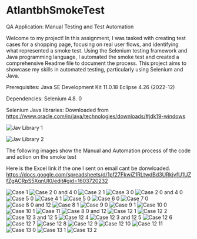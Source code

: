 # AtlantbhSmokeTest
QA Application: Manual Testing and Test Automation

Welcome to my project! In this assignment, I was tasked with creating test cases for a shopping page, focusing on real user flows, and identifying what represented a smoke test. Using the Selenium testing framework and Java programming language, I automated the smoke test and created a comprehensive Readme file to document the process. This project aims to showcase my skills in automated testing, particularly using Selenium and Java.

Prerequisites: 
Java SE Development Kit 11.0.18
Eclipse 4.26 (2022-12)

Dependencies: Selenium 4.8. 0

Selenium Java libraries: Downloaded from https://www.oracle.com/in/java/technologies/downloads/#jdk19-windows

![Jav Library 1](https://cdn.discordapp.com/attachments/1031956501792837665/1080809731880394822/JAR_1.PNG)



![Jav Library 2](https://cdn.discordapp.com/attachments/1031956501792837665/1080809732304023582/JAR_2.PNG)


The following images show the Manual and Automation process of the code and action on the smoke test

Here is the Excel link if the one I sent on email cant be donwloaded.
https://docs.google.com/spreadsheets/d/1pf27FkwiZ1RLtwdBd3URkjvfU1UZfZgACRpS5XqnUl0/edit#gid=1603720232

![Case 1](https://user-images.githubusercontent.com/98764556/222982501-1b55b2c4-0b20-4b70-9956-3a12d0604b0d.png)
![Case 2 0 and 4 0](https://user-images.githubusercontent.com/98764556/222982733-2913b843-d931-42f7-923a-197e122c5f1f.png)
![Case 2 1](https://user-images.githubusercontent.com/98764556/222982745-9506f66e-8bd1-4fb1-b351-c85b01fe6e37.png)
![Case 3 0](https://user-images.githubusercontent.com/98764556/222982757-21a5fadc-714b-441f-be1c-050dd4680f5e.png)
![Case 2 0 and 4 0](https://user-images.githubusercontent.com/98764556/222982761-1c7f0c1d-7486-4ecc-b551-f952486a43a1.png)![Case 5 0](https://user-images.githubusercontent.com/98764556/222982793-7c935353-7d15-4efe-a9e9-897e756d084e.png)
![Case 4 1](https://user-images.githubusercontent.com/98764556/222982768-80299b21-5977-4d91-96c6-130158f4e2c2.png)
![Case 5 0](https://user-images.githubusercontent.com/98764556/222982836-2f7d4ff0-a4d9-4807-9b91-cc4f1c408f41.png)
![Case 6 0](https://user-images.githubusercontent.com/98764556/222982851-adbbf4bd-92e6-47f8-ab78-1822c89bb7e8.png)
![Case 7 0](https://user-images.githubusercontent.com/98764556/222982859-5adaf7e2-886e-4a78-bce5-c03e72689e1f.png)
![Case 8 0 and 12](https://user-images.githubusercontent.com/98764556/222982867-6589e878-386a-4c7f-9cf2-ecd59ff56ff8.png)
![Case 8 1](https://user-images.githubusercontent.com/98764556/222982886-66b4e527-d2dc-4e3b-a794-c424392fb23f.png)
![Case 9 0](https://user-images.githubusercontent.com/98764556/222982895-d5cb16d0-b159-4228-8d2d-e97e5d7cd3fa.png)
![Case 9 1](https://user-images.githubusercontent.com/98764556/222982900-651371b5-bf1c-4c2a-be2f-48a37d396913.png)
![Case 10 0](https://user-images.githubusercontent.com/98764556/222982903-bed8de78-5594-4207-be59-e0568de2a032.png)
![Case 10 1](https://user-images.githubusercontent.com/98764556/222982908-1860f904-c2c6-4dc2-835b-d132dc1591c2.png)
![Case 11](https://user-images.githubusercontent.com/98764556/222982911-9e4a61ec-fa06-4a4b-994b-874b2a3236da.png)
![Case 8 0 and 12](https://user-images.githubusercontent.com/98764556/222982917-c34663b7-c90a-41cf-b4f4-dbebe5762af6.png)
![Case 12 1](https://user-images.githubusercontent.com/98764556/222982920-f59a5243-8fbe-49d8-94dd-042954bee981.png)
![Case 12 2](https://user-images.githubusercontent.com/98764556/222982923-99ad41e4-be1d-4037-86e1-b2e06639f59f.png)
![Case 12 3 and 12 5](https://user-images.githubusercontent.com/98764556/222982930-ff79504a-72af-4353-90db-f5bf3c11854b.png)
![Case 12 4](https://user-images.githubusercontent.com/98764556/222982933-8b3a5767-c695-43b1-be2b-ff9e0b75780d.png)
![Case 12 3 and 12 5](https://user-images.githubusercontent.com/98764556/222982938-1a5eafa3-292c-4cd2-a651-cc0e8b930f99.png)
![Case 12 6](https://user-images.githubusercontent.com/98764556/222982961-3b1365fe-2230-4916-be27-19724c6f8cc5.png)
![Case 12 7](https://user-images.githubusercontent.com/98764556/222982963-1025a3aa-fb67-4df5-8b93-66ac04c3f6d8.png)
![Case 12 8](https://user-images.githubusercontent.com/98764556/222982967-e690efc3-aac2-4c64-bf31-ca48de03985a.png)
![Case 12 9](https://user-images.githubusercontent.com/98764556/222982968-a615b87c-3ab8-4f0b-9d13-ca7ddd0047b9.png)
![Case 12 10](https://user-images.githubusercontent.com/98764556/222982978-c4e367f3-edbd-4376-b3bb-a39f25ef553c.png)
![Case 12 11](https://user-images.githubusercontent.com/98764556/222982979-47373696-e589-4734-81cb-4a59976e0de0.png)
![Case 13 0](https://user-images.githubusercontent.com/98764556/222982981-ab9dc575-95a4-49cb-b850-ba9e8b7dda17.png)
![Case 13 1](https://user-images.githubusercontent.com/98764556/222982983-446424a9-3fd9-41fe-9a78-f66c8de2598c.png)
![Case 13 2](https://user-images.githubusercontent.com/98764556/222982985-b0ddb1d3-6bf9-4a73-83d5-77df09ed6b2e.png)

